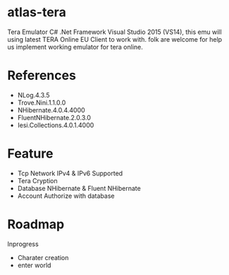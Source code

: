 # atlas-tera
Tera Emulator C# .Net Framework Visual Studio 2015 (VS14), this emu will using latest TERA Online EU Client to work with.
folk are welcome for help us implement working emulator for tera online.

# References
- NLog.4.3.5
- Trove.Nini.1.1.0.0
- NHibernate.4.0.4.4000
- FluentNHibernate.2.0.3.0
- Iesi.Collections.4.0.1.4000

# Feature
- Tcp Network IPv4 & IPv6 Supported
- Tera Cryption
- Database NHibernate & Fluent NHibernate
- Account Authorize with database

# Roadmap
Inprogress
- Charater creation
- enter world
